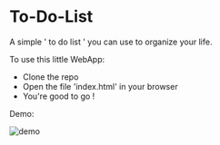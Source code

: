 # To-Do-List
A simple ' to do list ' you can use to organize your life.

To use this little WebApp:
  - Clone the repo
  - Open the file 'index.html' in your browser
  - You're good to go !

Demo:


![demo](https://user-images.githubusercontent.com/64532836/83362219-ca6ccc00-a38f-11ea-9a21-836a6e6301b2.gif)
